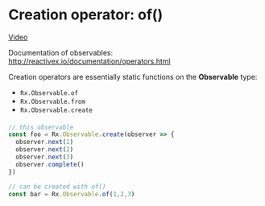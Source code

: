 # Creation operator: of()
[Video](https://egghead.io/lessons/rxjs-creation-operator-of)

Documentation of observables: http://reactivex.io/documentation/operators.html

Creation operators are essentially static functions on the **Observable** type:
- ``Rx.Observable.of``
- ``Rx.Observable.from``
- ``Rx.Observable.create``

####

```js
// this observable
const foo = Rx.Observable.create(observer => {
  observer.next(1)
  observer.next(2)
  observer.next(3)
  observer.complete()
})

// can be created with of()
const bar = Rx.Observable.of(1,2,3)
```
